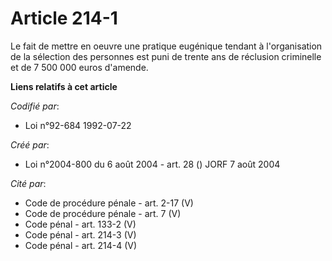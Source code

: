 # Article 214-1

Le fait de mettre en oeuvre une pratique eugénique tendant à l'organisation de la sélection des personnes est puni de trente
ans de réclusion criminelle et de 7 500 000 euros d'amende.

**Liens relatifs à cet article**

_Codifié par_:

  - Loi n°92-684 1992-07-22

_Créé par_:

  - Loi n°2004-800 du 6 août 2004 - art. 28 () JORF 7 août 2004

_Cité par_:

  - Code de procédure pénale - art. 2-17 (V)
  - Code de procédure pénale - art. 7 (V)
  - Code pénal - art. 133-2 (V)
  - Code pénal - art. 214-3 (V)
  - Code pénal - art. 214-4 (V)
